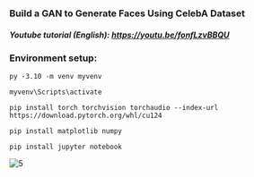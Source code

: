 ### Build a GAN to Generate Faces Using CelebA Dataset

##### Youtube tutorial (English): https://youtu.be/fonfLzvBBQU

### Environment setup:

    py -3.10 -m venv myvenv
    
    myvenv\Scripts\activate
    
    pip install torch torchvision torchaudio --index-url https://download.pytorch.org/whl/cu124
    
    pip install matplotlib numpy
    
    pip install jupyter notebook


![5](https://github.com/user-attachments/assets/bc5afb82-5ba6-41da-8688-6c0481f5b834)
